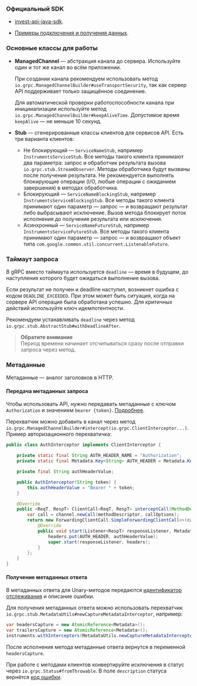 ### Официальный SDK

* [invest-api-java-sdk](https://github.com/RussianInvestments/invest-api-java-sdk).
- [Примеры подключения и получения данных](https://github.com/RussianInvestments/invest-api-java-sdk/blob/main/example/src/main/java/ru/tinkoff/piapi/example/Example.java).

### Основные классы для работы

<ul>
<li><p><strong>ManagedChannel</strong> — абстракция канала до сервера. Используйте один и тот же канал во всём приложении.</p>
<p> При создании канала рекомендуем использовать метод <code>io.grpc.ManagedChannelBuilder#useTransportSecurity</code>, так как сервер API поддерживает только защищённое соединение.</p>
<p> Для автоматической проверки работоспособности канала при иницииализации используйте метод <code>io.grpc.ManagedChannelBuilder#keepAliveTime</code>. Допустимое время <code>keepAlive</code> — не меньше 10 секунд.</p>
</li>
<li><p><strong>Stub</strong> — сгенерированные классы клиентов для сервисов API. Есть три варианта клиентов:</p>
<ul>
<li>Не блокирующий — <code>ServiceNameStub</code>, например <code>InstrumentsServiceStub</code>. Все методы такого клиента принимают два параметра: запрос и обработчик результата вызова <code>io.grpc.stub.StreamObserver</code>. Методы обработчика будут вызваны после получения результата. Не рекомендуется выполнять блокирующие операции (I/O, любые операции с ожиданием завершения) в методах обработчика.</li>
<li>Блокирующий — <code>ServiceNameBlockingStub</code>, например <code>InstrumentsServiceBlockingStub</code>. Все методы такого клиента принимают один параметр — запрос — и возвращают результат либо выбрасывают исключение. Вызов метода блокирует поток исполнения до получения результата или исключения.</li>
<li>Асинхронный — <code>ServiceNameFutureStub</code>, например <code>InstrumentsServiceFutureStub</code>. Все методы такого клиента принимают один параметр — запрос — и возвращают объект типа <code>com.google.common.util.concurrent.ListenableFuture</code>.</li>
</ul>
</li>
</ul>

### Таймаут запроса

В gRPC вместо таймаута используется `deadline` — время в будущем, до наступления которого будет ожидаться выполнение вызова. 

Если результат не получен и deadline наступил, возникнет ошибка с кодом `DEADLINE_EXCEEDED`. При этом может быть ситуация, когда на сервере API операция была обработана успешно. Для критичных действий используйте ключ идемпотентности.

Рекомендуем устанавливать `deadline` через метод `io.grpc.stub.AbstractStub#withDeadlineAfter`.

>**Обратите внимание**<br>
>Период времени начинает отсчитываться сразу после отправки запроса через метод.

### Метаданные

Метаданные — аналог заголовков в HTTP.

#### Передача метаданных запроса

Чтобы использовать API, нужно передавать метаданные с ключом `Authorization` и значением `bearer {token}`. [Подробнее](https://russianinvestments.github.io/investAPI/token/).

Перехватчик можно добавить в канал через метод `io.grpc.ManagedChannelBuilder#intercept(io.grpc.ClientInterceptor...)`. Пример авторизационного перехватичка:

```java
public class AuthInterceptor implements ClientInterceptor {

    private static final String AUTH_HEADER_NAME = "Authorization";
    private static final Metadata.Key<String> AUTH_HEADER = Metadata.Key.of(AUTH_HEADER_NAME, Metadata.ASCII_STRING_MARSHALLER);

    private final String authHeaderValue;

    public AuthInterceptor(String token) {
        this.authHeaderValue = "Bearer " + token;
    }

    @Override
    public <ReqT, RespT> ClientCall<ReqT, RespT> interceptCall(MethodDescriptor<ReqT, RespT> methodDescriptor, CallOptions callOptions, Channel channel) {
        var call = channel.newCall(methodDescriptor, callOptions);
        return new ForwardingClientCall.SimpleForwardingClientCall<>(call) {
            @Override
            public void start(Listener<RespT> responseListener, Metadata headers) {
                headers.put(AUTH_HEADER, authHeaderValue);
                super.start(responseListener, headers);
            }
        };
    }
}
```

#### Получение метаданных ответа

В метаданных ответа для Unary-методов передаются [идентификатор отслеживания](https://russianinvestments.github.io/investAPI/grpc/#tracking-id) и описание ошибки.

Для получения метаданных ответа можно использовать перехватчик `io.grpc.stub.MetadataUtils#newCaptureMetadataInterceptor`, например:
```java
var headersCapture = new AtomicReference<Metadata>();
var trailersCapture = new AtomicReference<Metadata>();
instruments.withInterceptors(MetadataUtils.newCaptureMetadataInterceptor(headersCapture, trailersCapture)).getInstrumentBy(...);
```

После исполнения метода метаданные ответа вернутся в переменной `headersCapture`.

При работе с методами клиентов конвертируйте исключения в статус через `io.grpc.Status#fromThrowable`. В поле `description` статуса вернётся [код ошибки](https://russianinvestments.github.io/investAPI/errors/).